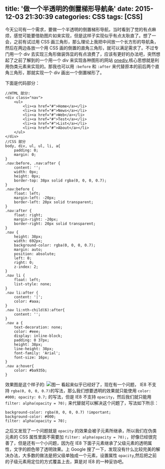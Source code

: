 title: '做一个半透明的倒置梯形导航条'
date: 2015-12-03 21:30:39
categories: CSS
tags: [CSS]
---
今天公司有一个需求，要做一个半透明的倒置梯形导航，当时看到了觉的有点麻烦，感觉可能要借助图片如来实现，但是这样子实现似乎有点太耿直了。想了一会，之前有试过用 CSS 画三角形，那么理论上我把中间放一个长方形的导航条，然后在两边各放一个用 CSS 画的倒置的直角三角形，就可以满足需求了。不过专门用一个 div 去实现三角形做装饰显的有点浪费了，应该有更好的办法吧，突然想起了之前了解到的一个用一个 div 来实现各种图形的网站 [onediv](http://one-div.com/),核心思想就是利用伪类元素来实现的。那我也可以用 `:before` 和 `:after` 来代替原本的前后两个直角三角形，那就实现一个 div 画出一个倒置梯形了。
<!-- more -->
下面是代码部分：
```
//HTML 部分:
<div class="nav">
    <ul>
        <li><a href="#">Home</a></li>
        <li><a href="#">News</a></li>
        <li><a href="#">Web</a></li>
        <li><a href="#">Test</a></li>
        <li><a href="#">List</a></li>
        <li><a href="#">About</a></li>
    </ul>
</div>
//CSS 部分
body, div, ul, ul, li, a{
    padding: 0;
    margin: 0;
}
.nav:before, .nav:after {
    content: '';
    width: 0px;
    height: 0px;
    border-top: 38px solid rgba(0, 0, 0, 0.7);
}
.nav:before {
    float: left;
    margin-left: -20px;
    border-left: 20px solid transparent;
}
.nav:after {
    float: right;
    margin-right: -20px;
    border-right: 20px solid transparent;
}
.nav {
    height: 38px;
    width: 692px;
    background-color: rgba(0, 0, 0, 0.7);
    margin: auto;
    position: absolute;
    left: 0;
    right: 0;
    z-index: 2;
}
.nav li {
    float: left;
    list-style: none;
}
.nav li:after {
    content: '|';
    color: #aaa;
}
.nav li:nth-child(6):after{
    content: '';
}
.nav a {
    text-decoration: none;
    color: #eee;
    display: inline-block;
    padding: 0 37px;
    height: 38px;
    line-height: 38px;
    font-family: 'Arial';
    font-size: 16px;
}
.nav a:hover{
    color: #ba935b;
}
```
效果图是这个样子的:
![图一](http://7xlczk.com5.z0.glb.clouddn.com/image/2015-12-03-1.png)
看起来似乎已经好了，现在有一个问题， IE8 不支持 `rgba(0, 0, 0, 0.7)`的写法，那么我们想要透明的效果就只能使用 `color: #000; opacity: 0.7;` 的写法，但是 IE8 不支持 `opacity`，然后我们就只能用 `filter: alpha(opacity = 70);` 来代替就可以解决这个问题了，写法如下所示：
```
background-color: rgba(0, 0, 0, 0.7) !important;
background-color: #000;
filter: alpha(opacity = 70);
```
之后又发现了一个问题就是 `opacity` 的效果会被子元素所继承，所以我们在伪类元素的 CSS 属性里面不需要加 `filter: alpha(opacity = 70);`，好像已经很完善了，但是还有一个小问题，因为在 IE8 下面子元素继承了父级元素的透明属性，文字的颜色带了透明效果。上 Google 搜了一下，发现没有什么比较完美的解决办法，大多数的做法是把父级单独成一个元素，设置属性 `opacity`,然后把之前的子级元素用定位的方式覆盖上去，算是对 IE8 的一种妥协吧。